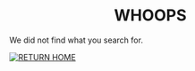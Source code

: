 <h1 align="center">WHOOPS</h1>

We did not find what you search for.

[![RETURN HOME](https://img.shields.io/badge/RETURN_HOME-ffffff?style=for-the-badge)](https://raven-sgwc.github.io/SCP-FC)
    
    